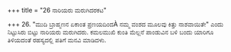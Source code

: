 +++
title = "26 ನಾರಿಯರು ಮರುಗಿದರಕಟ"

+++
26. "ಮುದಿ ಬ್ರಾಹ್ಮಣನ ಏಕಾಂತ ಪ್ರಣಯದಿಂದÀ ನಮ್ಮ ವಂಶದ ಮೂಲವು ಕಿತ್ತು ನಾಶವಾಯಿತೇ" ಎಂದು ನಿಟ್ಟುಸಿರು ಬಿಟ್ಟು ನಾರಿಯರು ಮರುಗಿದರು. ಕಮಲಮುಖಿ ಕುಂತಿ ಮೆಲ್ಲನೆ ಪಾಂಡುವಿನ ಬಳಿ ಬಂದು ಯಾರಿಗೂ ತಿಳಿಯದಂತೆ ರಹಸ್ಯದಲ್ಲಿ ಪತಿಗೆ ಮನವಿ ಮಾಡಿದಳು.